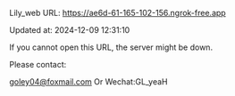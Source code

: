 Lily_web URL: https://ae6d-61-165-102-156.ngrok-free.app

Updated at: 2024-12-09 12:31:10

If you cannot open this URL, the server might be down.

Please contact: 

goley04@foxmail.com Or Wechat:GL_yeaH